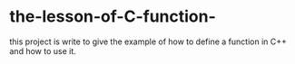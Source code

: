 # the-lesson-of-C-function-
this project is  write to give the example of how to define a function in C++ and how to use it.
